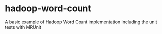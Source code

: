 # hadoop-word-count
A basic example of Hadoop Word Count implementation including the unit tests with MRUnit
